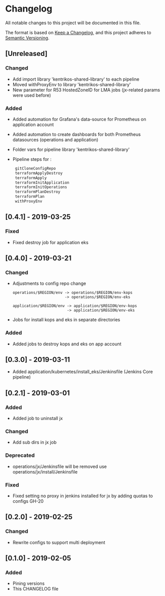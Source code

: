 # Changelog
All notable changes to this project will be documented in this file.

The format is based on [Keep a Changelog](https://keepachangelog.com/en/1.0.0/),
and this project adheres to [Semantic Versioning](https://semver.org/spec/v2.0.0.html).

## [Unreleased]
### Changed 
- Add import library 'kentrikos-shared-library' to each pipeline
- Moved withProxyEnv to library 'kentrikos-shared-library'
- New parameter for R53 HostedZoneID for LMA jobs (jx-related params were used before)

### Added 
- Added automation for Grafana's data-source for Prometheus on application account
- Added automation to create dashboards for both Prometheus datasources (operations and application)
- Folder vars for pipeline library 'kentrikos-shared-library' 
- Pipeline steps for :

   ```groovy
    gitCloneConfigRepo
    terraformApplyDestroy
    terraformApply
    terraformInitApplication
    terraformInitOperations
    terraformPlanDestroy
    terraformPlan
    withProxyEnv
    ```

## [0.4.1] - 2019-03-25
### Fixed
- Fixed destroy job for application eks

## [0.4.0] - 2019-03-21
### Changed
- Adjustments to config repo change
   ```
   operations/$REGION/env -> operations/$REGION/env-kops
                          -> operations/$REGION/env-eks
   
   application/$REGION/env -> application/$REGION/env-kops
                           -> application/$REGION/env-eks
   ```
- Jobs for install kops and eks in separate directories

### Added
- Added jobs to destroy kops and eks on app account

## [0.3.0] - 2019-03-11
- Added application/kubernetes/install_eks/Jenkinsfile (Jenkins Core pipeline)

## [0.2.1] - 2019-03-01
### Added
- Added job to uninstall jx

### Changed
- Add sub dirs in jx job 

### Deprecated 
- operations/jx/Jenkinsfile will be removed use operations/jx/install/Jenkinsfile

### Fixed
- Fixed setting no proxy in jenkins installed for jx by adding quotas to configs GH-20

## [0.2.0] - 2019-02-25
### Changed
- Rewrite configs to support multi deployment

## [0.1.0] - 2019-02-05
### Added
- Pining versions
- This CHANGELOG file


